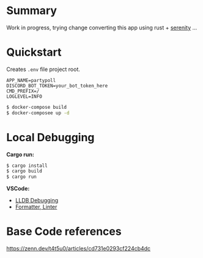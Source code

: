 # Summary

Work in progress, trying change converting this app using rust + [serenity](https://docs.rs/serenity/0.10.9/serenity/index.html) ...

# Quickstart

Creates `.env` file project root.

```env
APP_NAME=partypoll
DISCORD_BOT_TOKEN=your_bot_token_here
CMD_PREFIX=/
LOGLEVEL=INFO
```

```bash
$ docker-compose build
$ docker-composee up -d
```

# Local Debugging

**Cargo run:**

```bash
$ cargo install
$ cargo build
$ cargo run
```

**VSCode:**

* [LLDB Debugging](https://marketplace.visualstudio.com/items?itemName=vadimcn.vscode-lldb)
* [Formatter, Linter](https://marketplace.visualstudio.com/items?itemName=rust-lang.rust)


# Base Code references

https://zenn.dev/t4t5u0/articles/cd731e0293cf224cb4dc

